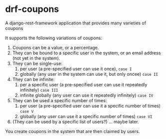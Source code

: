 # drf-coupons
A django-rest-framework application that provides many varieties of coupons 

It supports the following variations of coupons:

1. Coupons can be a value, or a percentage.
2. They can be bound to a specific user in the system, or an email address (not yet in the system).
3. They can be single-use:
   1. per user (a pre-specified user can use it once), `case I`
   2. globally (any user in the system can use it, but only oncee) `case II`
4. They can be infinite:
   1. per a specific user (a pre-specified user can use it repeatedly infinitely) `case III`
   2. infinite globally (any user can use it repeatedly infinitely) `case IV`
5. They can be used a specific number of times:
   1. per user (a pre-specified user can use it a specific number of times) `case V`
   2. globally (any user can use it a specific number of times) `case VI`
6. (They can be used by a specific list of users?) ... maybe later.

You create coupons in the system that are then claimed by users.
